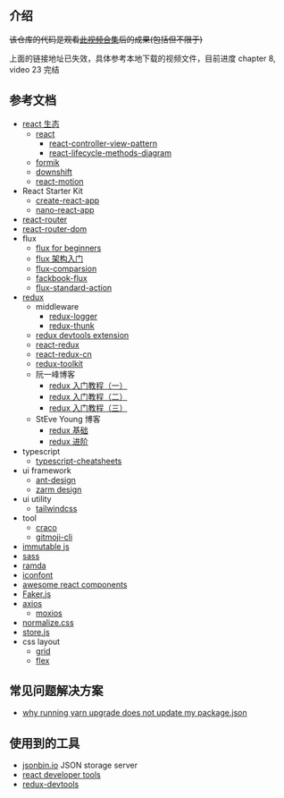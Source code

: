 ## 介绍

~~该仓库的代码是观看[此视频合集](https://www.bilibili.com/video/BV1fV411d7Ka)后的成果(包括但不限于)~~

上面的链接地址已失效，具体参考本地下载的视频文件，目前进度 chapter 8, video 23 完结

## 参考文档

- [react 生态](https://github.com/enaqx/awesome-react)
  - [react](https://github.com/facebook/react)
    - [react-controller-view-pattern](https://blog.andrewray.me/the-reactjs-controller-view-pattern)
    - [react-lifecycle-methods-diagram](https://projects.wojtekmaj.pl/react-lifecycle-methods-diagram)
  - [formik](https://github.com/formium/formik)
  - [downshift](https://github.com/downshift-js/downshift)
  - [react-motion](https://github.com/chenglou/react-motion)  
- React Starter Kit
  - [create-react-app](https://github.com/facebook/create-react-app)
  - [nano-react-app](https://github.com/nano-react-app/nano-react-app)
- [react-router](https://github.com/ReactTraining/react-router)
- [react-router-dom](https://github.com/ReactTraining/react-router)
- flux
  - [flux for beginners](https://blog.andrewray.me/flux-for-stupid-people)
  - [flux 架构入门](http://www.ruanyifeng.com/blog/2016/01/flux.html)
  - [flux-comparsion](https://github.com/voronianski/flux-comparison)
  - [fackbook-flux](https://github.com/facebook/flux)
  - [flux-standard-action](https://github.com/redux-utilities/flux-standard-action)
- [redux](https://github.com/reduxjs/redux)
  - middleware
    - [redux-logger](https://github.com/evgenyrodionov/redux-logger)
    - [redux-thunk](https://github.com/reduxjs/redux-thunk)
  - [redux devtools extension](https://github.com/zalmoxisus/redux-devtools-extension)
  - [react-redux](https://www.github.com/reduxjs/react-redux)
  - [react-redux-cn](http://cn.redux.js.org)
  - [redux-toolkit](https://github.com/reduxjs/redux-toolkit)
  - 阮一峰博客
    - [redux 入门教程（一）](http://www.ruanyifeng.com/blog/2016/09/redux_tutorial_part_one_basic_usages.html)
    - [redux 入门教程（二）](http://www.ruanyifeng.com/blog/2016/09/redux_tutorial_part_two_async_operations.html)
    - [redux 入门教程（三）](http://www.ruanyifeng.com/blog/2016/09/redux_tutorial_part_three_react-redux.html)
  - StEve Young 博客
    - [redux 基础](http://buptsteve.github.io/blog/posts/007.redux-basis.html)
    - [redux 进阶](http://buptsteve.github.io/blog/posts/008.advanced-redux.html)
- typescript
  - [typescript-cheatsheets](https://github.com/typescript-cheatsheets/react)
- ui framework
  - [ant-design](https://github.com/ant-design/ant-design)
  - [zarm design](https://zarm.design)
- ui utility
  - [tailwindcss](https://tailwindcss.com/)
- tool
  - [craco](https://github.com/gsoft-inc/craco)
  - [gitmoji-cli](https://github.com/carloscuesta/gitmoji-cli)
- [immutable js](https://immutable-js.github.io/immutable-js)
- [sass](http://www.ruanyifeng.com/blog/2012/06/sass.html)
- [ramda](https://github.com/ramda/ramda)
- [iconfont](https://www.iconfont.cn)
- [awesome react components](https://github.com/brillout/awesome-react-components)
- [Faker.js](https://github.com/marak/Faker.js)
- [axios](https://github.com/axios/axios)
  - [moxios](https://github.com/axios/moxios)
- [normalize.css](https://github.com/necolas/normalize.css)
- [store.js](https://github.com/marcuswestin/store.js)
- css layout
  - [grid](http://www.ruanyifeng.com/blog/2019/03/grid-layout-tutorial.html)
  - [flex](http://www.ruanyifeng.com/blog/2015/07/flex-grammar.html)

## 常见问题解决方案

  - [why running yarn upgrade does not update my package.json](https://dev.to/wgao19/why-running-yarn-upgrade-does-not-update-my-package-json-3mon)

## 使用到的工具

- [jsonbin.io](https://jsonbin.io) JSON storage server
- [react developer tools](https://chrome.google.com/webstore/detail/react-developer-tools/fmkadmapgofadopljbjfkapdkoienihi)
- [redux-devtools](https://chrome.google.com/webstore/detail/redux-devtools/lmhkpmbekcpmknklioeibfkpmmfibljd)